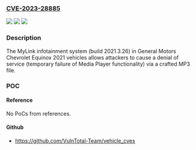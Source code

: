 ### [CVE-2023-28885](https://cve.mitre.org/cgi-bin/cvename.cgi?name=CVE-2023-28885)
![](https://img.shields.io/static/v1?label=Product&message=n%2Fa&color=blue)
![](https://img.shields.io/static/v1?label=Version&message=n%2Fa&color=blue)
![](https://img.shields.io/static/v1?label=Vulnerability&message=n%2Fa&color=brighgreen)

### Description

The MyLink infotainment system (build 2021.3.26) in General Motors Chevrolet Equinox 2021 vehicles allows attackers to cause a denial of service (temporary failure of Media Player functionality) via a crafted MP3 file.

### POC

#### Reference
No PoCs from references.

#### Github
- https://github.com/VulnTotal-Team/vehicle_cves

